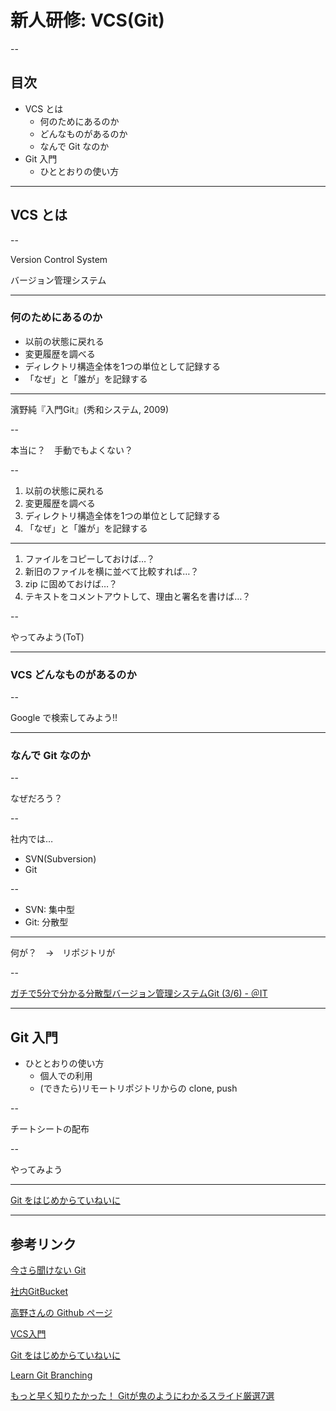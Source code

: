 # 新人研修: VCS(Git)

--

## 目次

- VCS とは
    - 何のためにあるのか
    - どんなものがあるのか
    - なんで Git なのか
- Git 入門
    - ひととおりの使い方


---


## VCS とは

--

Version Control System

バージョン管理システム


---

### 何のためにあるのか

- 以前の状態に戻れる
- 変更履歴を調べる
- ディレクトリ構造全体を1つの単位として記録する
- 「なぜ」と「誰が」を記録する
----
濱野純『入門Git』(秀和システム, 2009)

--

本当に？　手動でもよくない？

--

1. 以前の状態に戻れる
1. 変更履歴を調べる
1. ディレクトリ構造全体を1つの単位として記録する
1. 「なぜ」と「誰が」を記録する
----
1. ファイルをコピーしておけば…？
1. 新旧のファイルを横に並べて比較すれば…？
1. zip に固めておけば…？
1. テキストをコメントアウトして、理由と署名を書けば…？

--

やってみよう(ToT)


---

### VCS どんなものがあるのか

--

Google で検索してみよう!!


---

### なんで Git なのか

--

なぜだろう？

--

社内では…

- SVN(Subversion)
- Git

--

- SVN: 集中型
- Git: 分散型
----
何が？　→　リポジトリが

--

[ガチで5分で分かる分散型バージョン管理システムGit (3/6) - ＠IT](http://www.atmarkit.co.jp/ait/articles/1307/05/news028_3.html)


---

## Git 入門

- ひととおりの使い方
    - 個人での利用
    - (できたら)リモートリポジトリからの clone, push

--

チートシートの配布

--

やってみよう

----
[Git をはじめからていねいに](https://github.com/Shinpeim/introduction-to-git)


---

## 参考リンク

[今さら聞けない Git](http://study.bp.dev.istyle.local/slides/git_study/index.html#/)

[社内GitBucket](http://dpm.istyle.local:8888/)

[高野さんの Github ページ](https://github.com/fortkle)

[VCS入門](https://github.com/masaru-b-cl/introduction-to-vcs)

[Git をはじめからていねいに](https://github.com/Shinpeim/introduction-to-git)

[Learn Git Branching](http://k.swd.cc/learnGitBranching-ja/)

[もっと早く知りたかった！ Gitが鬼のようにわかるスライド厳選7選](http://www.find-job.net/startup/7-git-slides)
